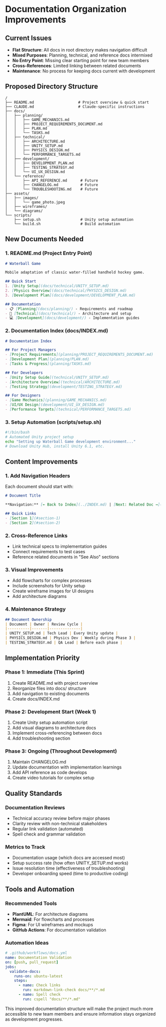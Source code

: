 # Documentation Organization Improvements

## Current Issues
- **Flat Structure**: All docs in root directory makes navigation difficult
- **Mixed Purposes**: Planning, technical, and reference docs intermixed
- **No Entry Point**: Missing clear starting point for new team members
- **Cross-References**: Limited linking between related documents
- **Maintenance**: No process for keeping docs current with development

## Proposed Directory Structure

```
/
├── README.md                    # Project overview & quick start
├── CLAUDE.md                    # Claude-specific instructions
├── docs/
│   ├── planning/
│   │   ├── GAME_MECHANICS.md
│   │   ├── PROJECT_REQUIREMENTS_DOCUMENT.md
│   │   ├── PLAN.md
│   │   └── TASKS.md
│   ├── technical/
│   │   ├── ARCHITECTURE.md
│   │   ├── UNITY_SETUP.md
│   │   ├── PHYSICS_DESIGN.md
│   │   └── PERFORMANCE_TARGETS.md
│   ├── development/
│   │   ├── DEVELOPMENT_PLAN.md
│   │   ├── TESTING_STRATEGY.md
│   │   └── UI_UX_DESIGN.md
│   └── reference/
│       ├── API_REFERENCE.md      # Future
│       ├── CHANGELOG.md          # Future
│       └── TROUBLESHOOTING.md    # Future
├── assets/
│   ├── images/
│   │   └── game_photo.jpeg
│   ├── wireframes/
│   └── diagrams/
└── scripts/
    ├── setup.sh                  # Unity setup automation
    └── build.sh                  # Build automation
```

## New Documents Needed

### 1. README.md (Project Entry Point)
```markdown
# Waterball Game

Mobile adaptation of classic water-filled handheld hockey game.

## Quick Start
1. [Unity Setup](docs/technical/UNITY_SETUP.md)
2. [Physics Overview](docs/technical/PHYSICS_DESIGN.md)
3. [Development Plan](docs/development/DEVELOPMENT_PLAN.md)

## Documentation
- 📋 [Planning](docs/planning/) - Requirements and roadmap
- 🔧 [Technical](docs/technical/) - Architecture and setup
- 💻 [Development](docs/development/) - Implementation guides
```

### 2. Documentation Index (docs/INDEX.md)
```markdown
# Documentation Index

## For Project Managers
- [Project Requirements](planning/PROJECT_REQUIREMENTS_DOCUMENT.md)
- [Development Plan](planning/PLAN.md)
- [Tasks & Progress](planning/TASKS.md)

## For Developers
- [Unity Setup Guide](technical/UNITY_SETUP.md)
- [Architecture Overview](technical/ARCHITECTURE.md)
- [Testing Strategy](development/TESTING_STRATEGY.md)

## For Designers
- [Game Mechanics](planning/GAME_MECHANICS.md)
- [UI/UX Design](development/UI_UX_DESIGN.md)
- [Performance Targets](technical/PERFORMANCE_TARGETS.md)
```

### 3. Setup Automation (scripts/setup.sh)
```bash
#!/bin/bash
# Automated Unity project setup
echo "Setting up Waterball Game development environment..."
# Download Unity Hub, install Unity 6.1, etc.
```

## Content Improvements

### 1. Add Navigation Headers
Each document should start with:
```markdown
# Document Title

**Navigation:** [← Back to Index](../INDEX.md) | [Next: Related Doc →](NEXT_DOC.md)

## Quick Links
- [Section 1](#section-1)
- [Section 2](#section-2)
```

### 2. Cross-Reference Links
- Link technical specs to implementation guides
- Connect requirements to test cases
- Reference related documents in "See Also" sections

### 3. Visual Improvements
- Add flowcharts for complex processes
- Include screenshots for Unity setup
- Create wireframe images for UI designs
- Add architecture diagrams

### 4. Maintenance Strategy
```markdown
## Document Ownership
| Document | Owner | Review Cycle |
|----------|-------|--------------|
| UNITY_SETUP.md | Tech Lead | Every Unity update |
| PHYSICS_DESIGN.md | Physics Dev | Weekly during Phase 3 |
| TESTING_STRATEGY.md | QA Lead | Before each phase |
```

## Implementation Priority

### Phase 1: Immediate (This Sprint)
1. Create README.md with project overview
2. Reorganize files into docs/ structure
3. Add navigation to existing documents
4. Create docs/INDEX.md

### Phase 2: Development Start (Week 1)
1. Create Unity setup automation script
2. Add visual diagrams to architecture docs
3. Implement cross-referencing between docs
4. Add troubleshooting section

### Phase 3: Ongoing (Throughout Development)
1. Maintain CHANGELOG.md
2. Update documentation with implementation learnings
3. Add API reference as code develops
4. Create video tutorials for complex setup

## Quality Standards

### Documentation Reviews
- Technical accuracy review before major phases
- Clarity review with non-technical stakeholders
- Regular link validation (automated)
- Spell check and grammar validation

### Metrics to Track
- Documentation usage (which docs are accessed most)
- Setup success rate (how often UNITY_SETUP.md works)
- Issue resolution time (effectiveness of troubleshooting)
- Developer onboarding speed (time to productive coding)

## Tools and Automation

### Recommended Tools
- **PlantUML**: For architecture diagrams
- **Mermaid**: For flowcharts and processes  
- **Figma**: For UI wireframes and mockups
- **GitHub Actions**: For documentation validation

### Automation Ideas
```yaml
# .github/workflows/docs.yml
name: Documentation Validation
on: [push, pull_request]
jobs:
  validate-docs:
    runs-on: ubuntu-latest
    steps:
      - name: Check links
        run: markdown-link-check docs/**/*.md
      - name: Spell check
        run: cspell "docs/**/*.md"
```

This improved documentation structure will make the project much more accessible to new team members and ensure information stays organized as development progresses.